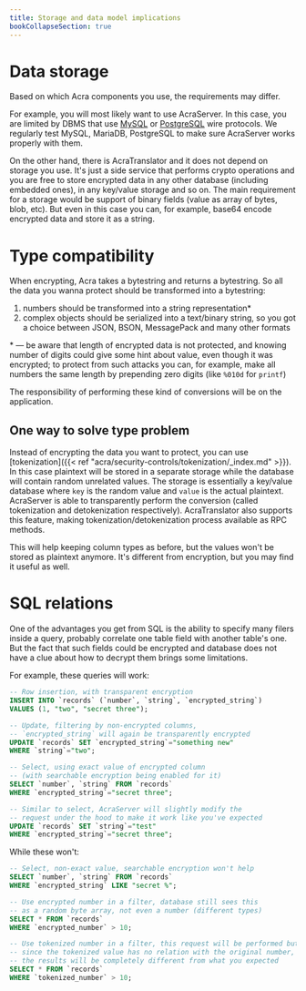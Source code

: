 ```yaml
---
title: Storage and data model implications
bookCollapseSection: true
---
```


# Data storage

Based on which Acra components you use, the requirements may differ.

For example, you will most likely want to use AcraServer.
In this case, you are limited by DBMS that use [MySQL](https://dev.mysql.com/doc/internals/en/client-server-protocol.html)
or [PostgreSQL](https://www.postgresql.org/docs/current/protocol.html) wire protocols.
We regularly test MySQL, MariaDB, PostgreSQL to make sure AcraServer works properly with them.

On the other hand, there is AcraTranslator and it does not depend on storage you use.
It's just a side service that performs crypto operations and you are free to store encrypted data in
any other database (including embedded ones), in any key/value storage and so on.
The main requirement for a storage would be support of binary fields (value as array of bytes, blob, etc).
But even in this case you can, for example, base64 encode encrypted data and store it as a string.

# Type compatibility

When encrypting, Acra takes a bytestring and returns a bytestring.
So all the data you wanna protect should be transformed into a bytestring:
1) numbers should be transformed into a string representation\*
2) complex objects should be serialized into a text/binary string, so you got a choice
   between JSON, BSON, MessagePack and many other formats

\* — be aware that length of encrypted data is not protected, and knowing number of digits
could give some hint about value, even though it was encrypted;
to protect from such attacks you can, for example, make all numbers the same length by prepending zero digits
(like `%010d` for `printf`)

The responsibility of performing these kind of conversions will be on the application.

## One way to solve type problem

Instead of encrypting the data you want to protect,
you can use [tokenization]({{< ref "acra/security-controls/tokenization/_index.md" >}}).
In this case plaintext will be stored in a separate storage while the database will contain random unrelated values.
The storage is essentially a key/value database where `key` is the random value and `value` is the actual plaintext.
AcraServer is able to transparently perform the conversion (called tokenization and detokenization respectively).
AcraTranslator also supports this feature, making tokenization/detokenization process available as RPC methods.

This will help keeping column types as before, but the values won't be stored as plaintext anymore.
It's different from encryption, but you may find it useful as well.

# SQL relations

One of the advantages you get from SQL is the ability to specify many filers inside a query,
probably correlate one table field with another table's one.
But the fact that such fields could be encrypted and database does not have a clue about how to decrypt them brings some limitations.

For example, these queries will work:
```sql
-- Row insertion, with transparent encryption
INSERT INTO `records` (`number`, `string`, `encrypted_string`)
VALUES (1, "two", "secret three");

-- Update, filtering by non-encrypted columns,
-- `encrypted_string` will again be transparently encrypted
UPDATE `records` SET `encrypted_string`="something new"
WHERE `string`="two";

-- Select, using exact value of encrypted column
-- (with searchable encryption being enabled for it)
SELECT `number`, `string` FROM `records`
WHERE `encrypted_string`="secret three";

-- Similar to select, AcraServer will slightly modify the
-- request under the hood to make it work like you've expected
UPDATE `records` SET `string`="test"
WHERE `encrypted_string`="secret three";
```

While these won't:
```sql
-- Select, non-exact value, searchable encryption won't help
SELECT `number`, `string` FROM `records`
WHERE `encrypted_string` LIKE "secret %";

-- Use encrypted number in a filter, database still sees this
-- as a random byte array, not even a number (different types)
SELECT * FROM `records`
WHERE `encrypted_number` > 10;

-- Use tokenized number in a filter, this request will be performed but
-- since the tokenized value has no relation with the original number,
-- the results will be completely different from what you expected
SELECT * FROM `records`
WHERE `tokenized_number` > 10;
```
